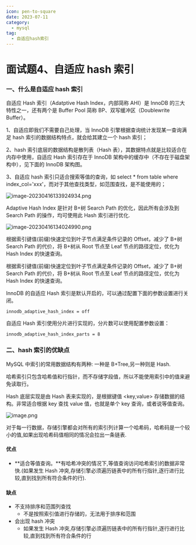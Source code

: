 ```yaml
---
icon: pen-to-square
date: 2023-07-11
category:
  - mysql
tag:
  - 自适应hash索引
---
```


# 面试题4、自适应 hash 索引

### 一、什么是自适应 hash 索引

自适应 Hash 索引（Adatptive Hash Index，内部简称 AHI）是 InnoDB 的三大特性之一，还有两个是 Buffer Pool 简称 BP、双写缓冲区（Doublewrite Buffer）。

1、自适应即我们不需要自己处理，当 InnoDB 引擎根据查询统计发现某一查询满足 hash 索引的数据结构特点，就会给其建立一个 hash 索引；

2、hash 索引底层的数据结构是散列表（Hash 表），其数据特点就是比较适合在内存中使用，自适应 Hash 索引存在于 InnoDB 架构中的缓存中（不存在于磁盘架构中），见下面的 InnoDB 架构图。

3、自适应 hash 索引只适合搜索等值的查询，如 select \* from table where index_col='xxx'，而对于其他查找类型，如范围查找，是不能使用的；

![image-20230416133924934.png](https://s2.loli.net/2023/04/22/CBYavgU5MNhmOoH.png)

Adaptive Hash Index 是针对 B+树 Search Path 的优化，因此所有会涉及到 Search Path 的操作，均可使用此 Hash 索引进行优化.

![image-20230416134024990.png](https://s2.loli.net/2023/04/22/2sVtzbo1NJwX89c.png)

根据索引键值(前缀)快速定位到叶子节点满足条件记录的 Offset，减少了 B+树 Search Path 的代价，将 B+树从 Root 节点至 Leaf 节点的路径定位，优化为 Hash Index 的快速查询。

根据索引键值(前缀)快速定位到叶子节点满足条件记录的 Offset，减少了 B+树 Search Path 的代价，将 B+树从 Root 节点至 Leaf 节点的路径定位，优化为 Hash Index 的快速查询。

InnoDB 的自适应 Hash 索引是默认开启的，可以通过配置下面的参数设置进行关闭。

```
innodb_adaptive_hash_index = off
```

自适应 Hash 索引使用分片进行实现的，分片数可以使用配置参数设置：

```
innodb_adaptive_hash_index_parts = 8
```

### 二、hash 索引的优缺点

MySQL 中索引的常用数据结构有两种: 一种是 B+Tree,另一种则是 Hash.

哈希索引只包含哈希值和行指针，而不存储字段值，所以不能使用索引中的值来避免读取行。

Hash 底层实现是由 Hash 表来实现的，是根据键值 <key,value> 存储数据的结构。非常适合根据 key 查找 value 值，也就是单个 key 查询，或者说等值查询。

![image.png](https://fynotefile.oss-cn-zhangjiakou.aliyuncs.com/fynote/fyfile/16657/1607287731925286912/07494f5bfaff4208a65c0d7426708b47.png)

对于每一行数据，存储引擎都会对所有的索引列计算一个哈希码，哈希码是一个较小的值,如果出现哈希码值相同的情况会拉出一条链表.

#### 优点

- **适合等值查询。**有哈希冲突的情况下,等值查询访问哈希索引的数据非常快.(如果发生 Hash 冲突,存储引擎必须遍历链表中的所有行指针,逐行进行比较,直到找到所有符合条件的行).

#### 缺点

- 不支持排序和范围列查找
  - 不是按照索引值进行存储的，无法用于排序和范围
- 会出现 hash 冲突
  - 如果发生 Hash 冲突,存储引擎必须遍历链表中的所有行指针,逐行进行比较,直到找到所有符合条件的行
